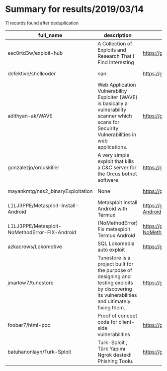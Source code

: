 
# Summary for results/2019/03/14
    
11 records found after deduplication

| full_name | description | html_url | matched_list | matched_count | pushed_at | size | stargazers_count | language | forks_count | vul_ids |
|-----------------------------------------------|----------------------------------------------------------------------------------------------------------------------------------------------------|------------------------------------------------------------------|----------------------------------|-----------------|---------------------------|--------|--------------------|------------|---------------|-----------|
| esc0rtd3w/exploit-hub | A Collection of Exploits and Research That I Find Interesting | https://github.com/esc0rtd3w/exploit-hub | ['exploit'] | 1 | 2019-03-14 03:55:23+00:00 | 261 | 6 | | 3 | [] |
| defektive/shellcoder | nan | https://github.com/defektive/shellcoder | ['shellcode'] | 1 | 2019-03-14 04:36:19+00:00 | 1 | 0 | Ruby | 0 | [] |
| adithyan-ak/WAVE | Web Application Vulnerability Exploiter (WAVE) is basically a vulnerability scanner which scans for Secuirity Vulnerabilities in web applications. | https://github.com/adithyan-ak/WAVE | ['exploit'] | 1 | 2019-03-14 03:36:20+00:00 | 75 | 11 | Python | 4 | [] |
| gonzalezjo/orcuskiller | A very simple exploit that kills a C&C server for the Orcus botnet software | https://github.com/gonzalezjo/orcuskiller | ['exploit'] | 1 | 2019-03-14 21:34:50+00:00 | 78 | 7 | C# | 1 | [] |
| mayankmtg/nss2_binaryExploitation | None | https://github.com/mayankmtg/nss2_binaryExploitation | ['exploit'] | 1 | 2019-03-14 18:10:55+00:00 | 8 | 0 | Python | 0 | [] |
| L1LJ3PPE/Metasploit-Install-Android | Metasploit Install Android with Termux | https://github.com/L1LJ3PPE/Metasploit-Install-Android | ['metasploit module OR payload'] | 1 | 2019-03-14 12:50:43+00:00 | 1 | 1 | nan | 0 | [] |
| L1LJ3PPE/Metasploit-NoMethodError-FIX-Android | (NoMethodError) Fix metasploit Termux Android | https://github.com/L1LJ3PPE/Metasploit-NoMethodError-FIX-Android | ['metasploit module OR payload'] | 1 | 2019-03-14 12:51:25+00:00 | 3 | 1 | nan | 0 | [] |
| azkacrows/Lokomotive | SQL Lokomedia auto exploit | https://github.com/azkacrows/Lokomotive | ['exploit'] | 1 | 2019-03-14 04:51:24+00:00 | 20 | 0 | Python | 1 | [] |
| jmarlow7/tunestore | Tunestore is a project built for the purpose of designing and testing exploits by discovering its vulnerabilities and ultimately fixing them. | https://github.com/jmarlow7/tunestore | ['exploit'] | 1 | 2019-03-14 00:39:36+00:00 | 9201 | 0 | | 0 | [] |
| foobar7/html-poc | Proof of concept code for client-side vulnerabilities | https://github.com/foobar7/html-poc | ['vulnerability poc'] | 1 | 2019-03-14 09:23:30+00:00 | 10 | 17 | HTML | 13 | [] |
| batuhanonlayn/Turk-Sploit | Turk-Sploit , Türk Yapımı Ngrok destekli Phishing Toolu. | https://github.com/batuhanonlayn/Turk-Sploit | ['sploit'] | 1 | 2019-03-14 15:25:17+00:00 | 10374 | 0 | PHP | 0 | [] |
